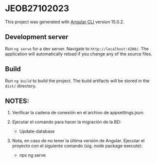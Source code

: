 # JEOB27102023

This project was generated with [Angular CLI](https://github.com/angular/angular-cli) version 15.0.2.

## Development server

Run `ng serve` for a dev server. Navigate to `http://localhost:4200/`. The application will automatically reload if you change any of the source files.

## Build

Run `ng build` to build the project. The build artifacts will be stored in the `dist/` directory.

## NOTES:

1. Verificar la cadena de conexión en el archivo de appsettings.json.
2. Ejecutar el comando para hacer la migración de la BD:
	  - Update-database

3. Nota, en caso de no tener la última versión de Angular. Ejecutar el proyecto con el siguiente comando (sig. node package execute): 
    - npx ng serve
